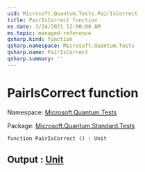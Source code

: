 ```yaml
---
uid: Microsoft.Quantum.Tests.PairIsCorrect
title: PairIsCorrect function
ms.date: 3/24/2021 12:00:00 AM
ms.topic: managed-reference
qsharp.kind: function
qsharp.namespace: Microsoft.Quantum.Tests
qsharp.name: PairIsCorrect
qsharp.summary: ''
---
```


# PairIsCorrect function

Namespace: [Microsoft.Quantum.Tests](xref:Microsoft.Quantum.Tests)

Package: [Microsoft.Quantum.Standard.Tests](https://nuget.org/packages/Microsoft.Quantum.Standard.Tests)




```qsharp
function PairIsCorrect () : Unit
```


## Output : [Unit](xref:microsoft.quantum.lang-ref.unit)

